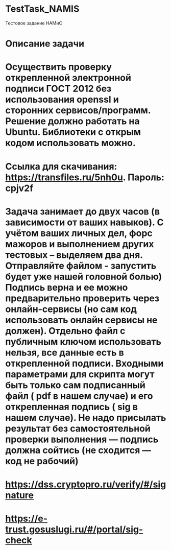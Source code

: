 # TestTask_NAMIS
Тестовое задание НАМиС

# Описание задачи
# Осуществить проверку открепленной электронной подписи ГОСТ 2012 без использования openssl и сторонних сервисов/программ. Решение должно работать на Ubuntu. Библиотеки с открым кодом использовать можно.
# Ссылка для скачивания: https://transfiles.ru/5nh0u. Пароль: cpjv2f
# Задача занимает до двух часов (в зависимости от ваших навыков). С учётом ваших личных дел, форс мажоров и выполнением других тестовых – выделяем два дня. Отправляйте файлом - запустить будет уже нашей головной болью) Подпись верна и ее можно предварительно проверить через онлайн-сервисы (но сам код использовать онлайн сервисы не должен). Отдельно файл с публичным ключом использовать нельзя, все данные есть в открепленной подписи. Входными параметрами для скрипта могут быть только сам подписанный файл ( pdf в нашем случае) и его открепленная подпись ( sig в нашем случае). Не надо присылать результат без самостоятельной проверки выполнения — подпись должна сойтись (не сходится — код не рабочий)

# https://dss.cryptopro.ru/verify/#/signature
# https://e-trust.gosuslugi.ru/#/portal/sig-check